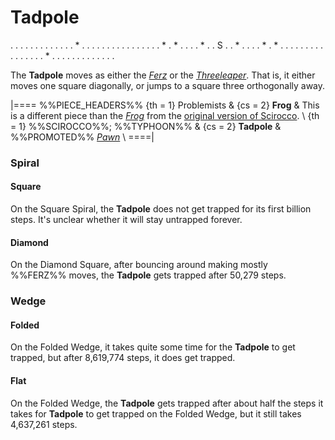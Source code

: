 # Tadpole

<div class = "movement">
. . . . . . . . .
. . . . * . . . .
. . . . . . . . .
. . . * . * . . .
. * . . S . . * .
. . . * . * . . .
. . . . . . . . .
. . . . * . . . .
. . . . . . . . .
</div>

The **Tadpole** moves as either the [*Ferz*](ferz.html) or the
[*Threeleaper*](threeleaper.html). That is, it either moves one
square diagonally, or jumps to a square three orthogonally away.

|====
%%PIECE_HEADERS%%
  {th = 1}  Problemists
& {cs = 2}  **Frog**
&           This is a different piece than the 
            [*Frog*](scirocco_frog.html) from the [original version
            of Scirocco](#chess-v:large.dir/contest/scirocco.html). \\
  {th = 1}  %%SCIROCCO%%; %%TYPHOON%%
& {cs = 2}  **Tadpole**
&           %%PROMOTED%% [*Pawn*](pawn.html) \\
====|

### Spiral

#### Square

On the Square Spiral, the **Tadpole** does not get trapped for its
first billion steps. It's unclear whether it will stay untrapped
forever.

#### Diamond

On the Diamond Square, after bouncing around making mostly %%FERZ%%
moves, the **Tadpole** gets trapped after 50,279 steps.

### Wedge

#### Folded

On the Folded Wedge, it takes quite some time for the **Tadpole** to
get trapped, but after 8,619,774 steps, it does get trapped.

#### Flat

On the Folded Wedge, the **Tadpole** gets trapped after
about half the steps it takes for **Tadpole** to get trapped
on the Folded Wedge, but it still takes 4,637,261 steps.

